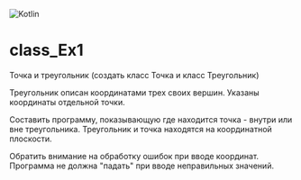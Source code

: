 ![Kotlin](https://img.shields.io/badge/Kotlin-9A00F5.svg?style=for-the-badge&logo=kotlin&logoColor=white)

# class_Ex1

Точка и треугольник (создать класс Точка и класс Треугольник)

Треугольник описан координатами трех своих вершин. Указаны координаты отдельной точки. 

Составить программу, показывающую где находится точка - внутри или вне треугольника. Треугольник и точка находятся на координатной плоскости.

Обратить внимание на обработку ошибок при вводе координат. Программа не должна "падать" при вводе неправильных значений.
